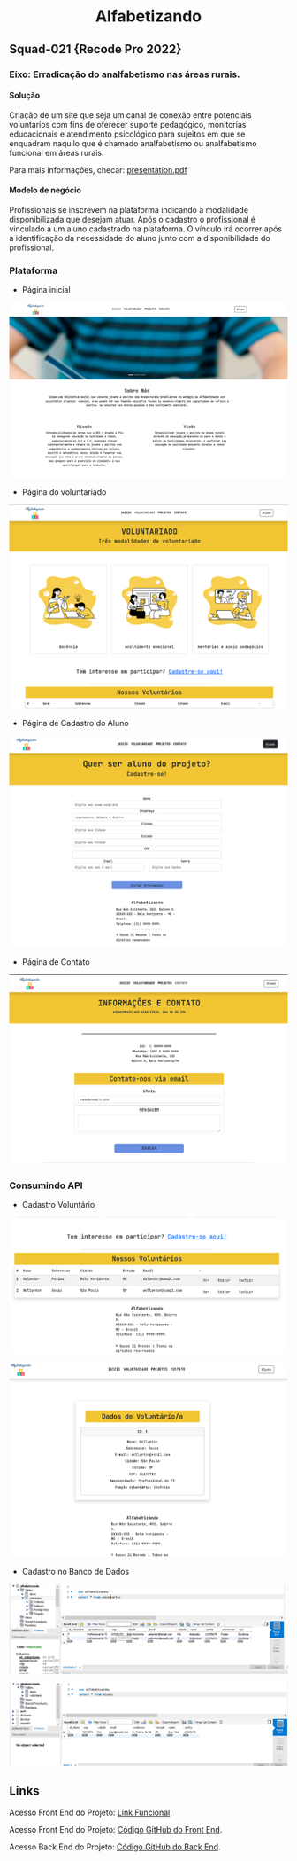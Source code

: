 # <h1 align="center"> Alfabetizando </h1>

## Squad-021 {Recode Pro 2022}

### Eixo: Erradicação do analfabetismo nas áreas rurais. 

#### Solução

Criação de um site que seja um canal de conexão entre potenciais voluntarios com fins de oferecer suporte pedagógico, monitorias educacionais e atendimento psicológico para sujeitos em que se enquadram naquilo que é chamado analfabetismo ou analfabetismo funcional em áreas rurais.

Para mais informações, checar: [presentation.pdf](https://github.com/RecodeSquad21/projeto-alfabetizando/files/10031079/presentation.pdf)

#### Modelo de negócio

Profissionais se inscrevem na plataforma indicando a modalidade disponibilizada que desejam atuar. Após o cadastro o profissional é vinculado a um aluno cadastrado na plataforma.
O vínculo irá ocorrer após a identificação da necessidade do aluno junto com a disponibilidade do profissional.


### Plataforma

* Página inicial

![Página Inicial do site](./Codigos%20Fonte/Front-React/src/assets/img/home.png "Página Inicial do site")

* Página do voluntariado

![Página Voluntariado](./Codigos%20Fonte/Front-React/src/assets/img/voluntariado.png "Página Voluntariado")

* Página de Cadastro do Aluno

![Página Aluno](./Codigos%20Fonte/Front-React/src/assets/img/aluno.png "Página Aluno")

* Página de Contato

![Página Contato](./Codigos%20Fonte/Front-React/src/assets/img/contato.png "Página Contato")

### Consumindo API

* Cadastro Voluntário

![Página Cadastro Voluntario](./Codigos%20Fonte/Front-React/src/assets/img/cadastroVoluntario.png "Página Cadastro Voluntario")


![Página Cadastro](./Codigos%20Fonte/Front-React/src/assets/img/consultaCadastro.png "Página Cadastro")

* Cadastro no Banco de Dados

![Página BD Voluntario](./Codigos%20Fonte/Front-React/src/assets/img/consultaBD.png "Página BD Voluntario")

![Página BD Aluno](./Codigos%20Fonte/Front-React/src/assets/img/consultaBDAluno.png "Página BD Aluno")

## Links

Acesso Front End do Projeto: [Link Funcional](https://projeto-alfabetizando-git-main-recodesquad21.vercel.app/).

Acesso Front End do Projeto: [Código GitHub do Front End](https://github.com/RecodeSquad21/projeto-alfabetizando/tree/main/Codigos%20Fonte/Front-React).

Acesso Back End do Projeto: [Código GitHub do Back End](https://github.com/RecodeSquad21/projeto-alfabetizando/tree/main/Codigos%20Fonte/API%20Java).
